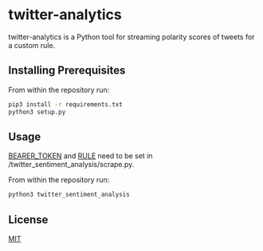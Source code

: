 # twitter-analytics

twitter-analytics is a Python tool for streaming polarity scores of tweets for a custom rule.

## Installing Prerequisites

From within the repository run:

```bash
pip3 install -r requirements.txt
python3 setup.py
```

## Usage

[BEARER_TOKEN](https://developer.twitter.com/en/docs/authentication/oauth-2-0) and [RULE](https://developer.twitter.com/en/docs/twitter-api/tweets/filtered-stream/integrate/build-a-rule) need to be set in /twitter_sentiment_analysis/scrape.py.

From within the repository run:

```python
python3 twitter_sentiment_analysis
```

## License
[MIT](https://choosealicense.com/licenses/mit/)

